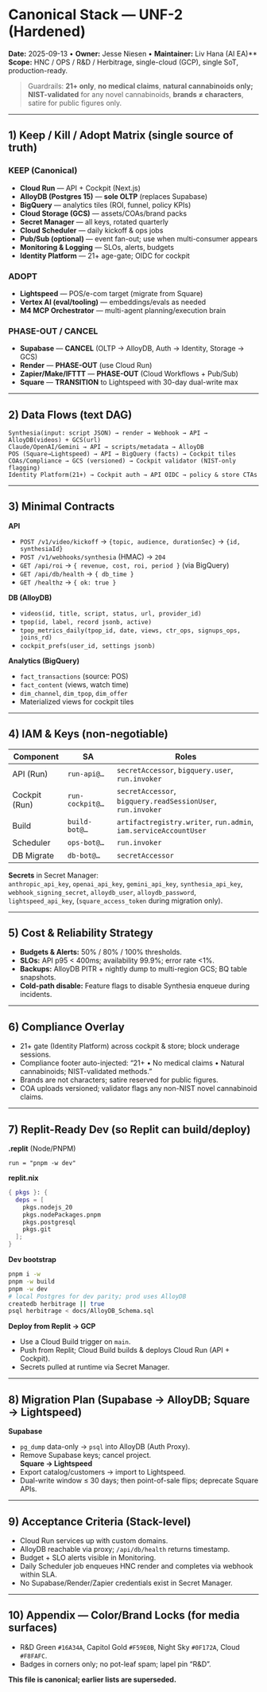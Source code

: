 
# Canonical Stack — UNF-2 (Hardened)

**Date:** 2025-09-13 • **Owner:** Jesse Niesen • **Maintainer:** Liv Hana (AI EA)**  
**Scope:** HNC / OPS / R&D / Herbitrage, single-cloud (GCP), single SoT, production-ready.

> Guardrails: **21+ only**, **no medical claims**, **natural cannabinoids only; NIST-validated** for any novel cannabinoids, **brands ≠ characters**, satire for public figures only.

---

## 1) Keep / Kill / Adopt Matrix (single source of truth)

### KEEP (Canonical)

- **Cloud Run** — API + Cockpit (Next.js)  
- **AlloyDB (Postgres 15)** — **sole OLTP** (replaces Supabase)  
- **BigQuery** — analytics tiles (ROI, funnel, policy KPIs)  
- **Cloud Storage (GCS)** — assets/COAs/brand packs  
- **Secret Manager** — all keys, rotated quarterly  
- **Cloud Scheduler** — daily kickoff & ops jobs  
- **Pub/Sub (optional)** — event fan-out; use when multi-consumer appears  
- **Monitoring & Logging** — SLOs, alerts, budgets  
- **Identity Platform** — 21+ age-gate; OIDC for cockpit

### ADOPT

- **Lightspeed** — POS/e-com target (migrate from Square)  
- **Vertex AI (eval/tooling)** — embeddings/evals as needed  
- **M4 MCP Orchestrator** — multi-agent planning/execution brain

### PHASE-OUT / CANCEL

- **Supabase** — **CANCEL** (OLTP → AlloyDB, Auth → Identity, Storage → GCS)  
- **Render** — **PHASE-OUT** (use Cloud Run)  
- **Zapier/Make/IFTTT** — **PHASE-OUT** (Cloud Workflows + Pub/Sub)  
- **Square** — **TRANSITION** to Lightspeed with 30-day dual-write max

---

## 2) Data Flows (text DAG)

```
Synthesia(input: script JSON) → render → Webhook → API → AlloyDB(videos) + GCS(url)  
Claude/OpenAI/Gemini → API → scripts/metadata → AlloyDB  
POS (Square→Lightspeed) → API → BigQuery (facts) → Cockpit tiles  
COAs/Compliance → GCS (versioned) → Cockpit validator (NIST-only flagging)  
Identity Platform(21+) → Cockpit auth → API OIDC → policy & store CTAs
```

---

## 3) Minimal Contracts

**API**  

- `POST /v1/video/kickoff` → `{topic, audience, durationSec}` → `{id, synthesiaId}`  
- `POST /v1/webhooks/synthesia` (HMAC) → `204`  
- `GET /api/roi` → `{ revenue, cost, roi, period }` (via BigQuery)  
- `GET /api/db/health` → `{ db_time }`  
- `GET /healthz` → `{ ok: true }`

**DB (AlloyDB)**  

- `videos(id, title, script, status, url, provider_id)`  
- `tpop(id, label, record jsonb, active)`  
- `tpop_metrics_daily(tpop_id, date, views, ctr_ops, signups_ops, joins_rd)`  
- `cockpit_prefs(user_id, settings jsonb)`

**Analytics (BigQuery)**  

- `fact_transactions` (source: POS)  
- `fact_content` (views, watch time)  
- `dim_channel`, `dim_tpop`, `dim_offer`  
- Materialized views for cockpit tiles

---

## 4) IAM & Keys (non-negotiable)

| Component | SA | Roles |
|---|---|---|
| API (Run) | `run-api@…` | `secretAccessor`, `bigquery.user`, `run.invoker` |
| Cockpit (Run) | `run-cockpit@…` | `secretAccessor`, `bigquery.readSessionUser`, `run.invoker` |
| Build | `build-bot@…` | `artifactregistry.writer`, `run.admin`, `iam.serviceAccountUser` |
| Scheduler | `ops-bot@…` | `run.invoker` |
| DB Migrate | `db-bot@…` | `secretAccessor` |

**Secrets** in Secret Manager:  
`anthropic_api_key`, `openai_api_key`, `gemini_api_key`, `synthesia_api_key`, `webhook_signing_secret`, `alloydb_user`, `alloydb_password`, `lightspeed_api_key`, (`square_access_token` during migration only).

---

## 5) Cost & Reliability Strategy

- **Budgets & Alerts:** 50% / 80% / 100% thresholds.  
- **SLOs:** API p95 < 400ms; availability 99.9%; error rate <1%.  
- **Backups:** AlloyDB PITR + nightly dump to multi-region GCS; BQ table snapshots.  
- **Cold-path disable:** Feature flags to disable Synthesia enqueue during incidents.

---

## 6) Compliance Overlay

- 21+ gate (Identity Platform) across cockpit & store; block underage sessions.  
- Compliance footer auto-injected: “21+ • No medical claims • Natural cannabinoids; NIST-validated methods.”  
- Brands are not characters; satire reserved for public figures.  
- COA uploads versioned; validator flags any non-NIST novel cannabinoid claims.

---

## 7) Replit-Ready Dev (so Replit can build/deploy)

**.replit** (Node/PNPM)

```
run = "pnpm -w dev"
```

**replit.nix**

```nix
{ pkgs }: {
  deps = [
    pkgs.nodejs_20
    pkgs.nodePackages.pnpm
    pkgs.postgresql
    pkgs.git
  ];
}
```

**Dev bootstrap**

```bash
pnpm i -w
pnpm -w build
pnpm -w dev
# local Postgres for dev parity; prod uses AlloyDB
createdb herbitrage || true
psql herbitrage < docs/AlloyDB_Schema.sql
```

**Deploy from Replit → GCP**  

- Use a Cloud Build trigger on `main`.  
- Push from Replit; Cloud Build builds & deploys Cloud Run (API + Cockpit).  
- Secrets pulled at runtime via Secret Manager.

---

## 8) Migration Plan (Supabase → AlloyDB; Square → Lightspeed)

**Supabase**  

- `pg_dump` data-only → `psql` into AlloyDB (Auth Proxy).  
- Remove Supabase keys; cancel project.  
**Square → Lightspeed**  
- Export catalog/customers → import to Lightspeed.  
- Dual-write window ≤ 30 days; then point-of-sale flips; deprecate Square APIs.

---

## 9) Acceptance Criteria (Stack-level)

- Cloud Run services up with custom domains.  
- AlloyDB reachable via proxy; `/api/db/health` returns timestamp.  
- Budget + SLO alerts visible in Monitoring.  
- Daily Scheduler job enqueues HNC render and completes via webhook within SLA.  
- No Supabase/Render/Zapier credentials exist in Secret Manager.

---

## 10) Appendix — Color/Brand Locks (for media surfaces)

- R&D Green `#16A34A`, Capitol Gold `#F59E0B`, Night Sky `#0F172A`, Cloud `#F8FAFC`.  
- Badges in corners only; no pot-leaf spam; lapel pin “R&D”.

**This file is canonical; earlier lists are superseded.**

<!-- Last verified: 2025-10-02 -->

<!-- Optimized: 2025-10-02 -->

<!-- Last updated: 2025-10-02 -->
